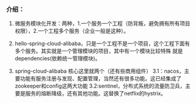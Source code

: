 ### 介绍：
1. 微服务模块化开发：两种，1.一个服务一个工程（防背叛，避免拥有所有项目权限），2.一个工程多个服务（企业一般是这种）。

2. hello-spring-cloud-alibaba，只是一个工程不是一个项目，这个工程下面有多个服务。其实就是一个管理模块的项目，其中有一个模块比较特殊 就是dependencies(依赖统一管理模块)。
3. spring-cloud-alibaba 核心这里就两个（还有些商用组件）
  3.1：nacos，主要功能有服务注册与发现、配置管理，当然还有很多功能。这已经集成了zookeeper和config这两大功能
  3.2:sentinel，分布式系统的流量防卫兵，主要是服务的熔断降级，还有其他功能。这替换了netflix的hystrix。
